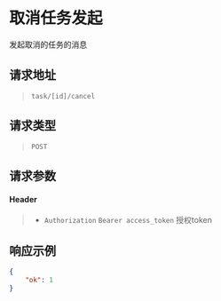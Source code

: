# 取消任务发起

发起取消的任务的消息

## 请求地址

> `task/[id]/cancel`

## 请求类型

> `POST`

## 请求参数

#### Header

> - `Authorization` `Bearer access_token` 授权token

## 响应示例

```json
{
    "ok": 1
}
```